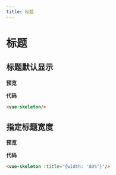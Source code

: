 ```yaml
---
title: 标题
---
```

# 标题

## 标题默认显示

**预览**

<ClientOnly>
  <demo-3-1></demo-3-1>
</ClientOnly>

**代码**

```html
<vue-skeleton/>
```

## 指定标题宽度

**预览**

<ClientOnly>
  <demo-3-2></demo-3-2>
</ClientOnly>

**代码**

```html
<vue-skeleton :title="{width: '80%'}"/>
```
